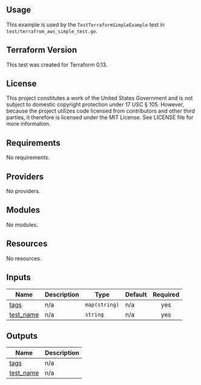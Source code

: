 <!-- BEGINNING OF PRE-COMMIT-TERRAFORM DOCS HOOK -->
## Usage

This example is used by the `TestTerraformSimpleExample` test in `test/terrafrom_aws_simple_test.go`.

## Terraform Version

This test was created for Terraform 0.13.

## License

This project constitutes a work of the United States Government and is not subject to domestic copyright protection under 17 USC § 105.  However, because the project utilizes code licensed from contributors and other third parties, it therefore is licensed under the MIT License.  See LICENSE file for more information.

## Requirements

No requirements.

## Providers

No providers.

## Modules

No modules.

## Resources

No resources.

## Inputs

| Name | Description | Type | Default | Required |
|------|-------------|------|---------|:--------:|
| <a name="input_tags"></a> [tags](#input\_tags) | n/a | `map(string)` | n/a | yes |
| <a name="input_test_name"></a> [test\_name](#input\_test\_name) | n/a | `string` | n/a | yes |

## Outputs

| Name | Description |
|------|-------------|
| <a name="output_tags"></a> [tags](#output\_tags) | n/a |
| <a name="output_test_name"></a> [test\_name](#output\_test\_name) | n/a |
<!-- END OF PRE-COMMIT-TERRAFORM DOCS HOOK -->

